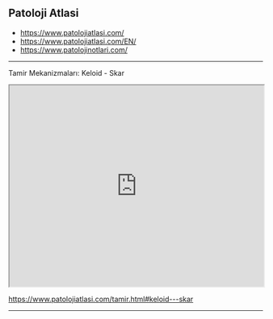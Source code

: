 




## Patoloji Atlasi


  -   <https://www.patolojiatlasi.com/>
  -   <https://www.patolojiatlasi.com/EN/>
  -   <https://www.patolojinotlari.com/>



---


Tamir Mekanizmaları: Keloid - Skar

<iframe src='https://images.patolojiatlasi.com/keloid-scar/HE.html' style='height:400px;width:100%;' data-external='1'></iframe>

<https://www.patolojiatlasi.com/tamir.html#keloid---skar>


---

